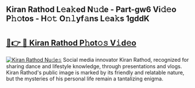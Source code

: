 ## Kiran Rathod L𝚎a𝚔ed N𝚞𝚍e - Part-gw6 Vi𝚍𝚎o P𝚑𝚘tos - H𝚘𝚝 O𝚗𝚕yf𝚊ns L𝚎a𝚔s 1gddK

# <h2><a href="http://kf989l.oniu.top/?m=Kiran+Rathod">🔗👉 🔴 Kiran Rathod P𝚑ot𝚘𝚜 V𝚒d𝚎o</a></h2>

[![Kiran Rathod Nu𝚍e𝚜](https://i.imgur.com/0qMVB7G.gif)](http://kf989l.oniu.top/?m=Kiran+Rathod)
Social media innovator Kiran Rathod, recognized for sharing dance and lifestyle knowledge, through presentations and vlogs. Kiran Rathod's public image is marked by its friendly and relatable nature, but the mysteries of his personal life remain a tantalizing enigma.  
